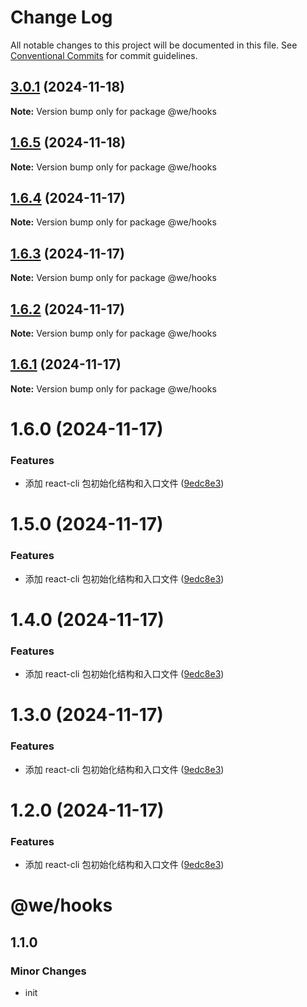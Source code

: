 # Change Log

All notable changes to this project will be documented in this file.
See [Conventional Commits](https://conventionalcommits.org) for commit guidelines.

## [3.0.1](https://github.com/weiAX95/we-lib/compare/@we/hooks@1.6.5...@we/hooks@3.0.1) (2024-11-18)

**Note:** Version bump only for package @we/hooks





## [1.6.5](https://github.com/weiAX95/we-lib/compare/@we/hooks@1.6.4...@we/hooks@1.6.5) (2024-11-18)

**Note:** Version bump only for package @we/hooks

## [1.6.4](https://github.com/weiAX95/we-lib/compare/@we/hooks@1.6.2...@we/hooks@1.6.4) (2024-11-17)

**Note:** Version bump only for package @we/hooks

## [1.6.3](https://github.com/weiAX95/we-lib/compare/@we/hooks@1.6.2...@we/hooks@1.6.3) (2024-11-17)

**Note:** Version bump only for package @we/hooks

## [1.6.2](https://github.com/weiAX95/we-lib/compare/@we/hooks@1.6.0...@we/hooks@1.6.2) (2024-11-17)

**Note:** Version bump only for package @we/hooks

## [1.6.1](https://github.com/weiAX95/we-lib/compare/@we/hooks@1.6.0...@we/hooks@1.6.1) (2024-11-17)

**Note:** Version bump only for package @we/hooks

# 1.6.0 (2024-11-17)

### Features

- 添加 react-cli 包初始化结构和入口文件 ([9edc8e3](https://github.com/weiAX95/we-lib/commit/9edc8e313e25a2fd9ab7e5c5af5c5d26ce538731))

# 1.5.0 (2024-11-17)

### Features

- 添加 react-cli 包初始化结构和入口文件 ([9edc8e3](https://github.com/weiAX95/we-lib/commit/9edc8e313e25a2fd9ab7e5c5af5c5d26ce538731))

# 1.4.0 (2024-11-17)

### Features

- 添加 react-cli 包初始化结构和入口文件 ([9edc8e3](https://github.com/weiAX95/we-lib/commit/9edc8e313e25a2fd9ab7e5c5af5c5d26ce538731))

# 1.3.0 (2024-11-17)

### Features

- 添加 react-cli 包初始化结构和入口文件 ([9edc8e3](https://github.com/weiAX95/we-lib/commit/9edc8e313e25a2fd9ab7e5c5af5c5d26ce538731))

# 1.2.0 (2024-11-17)

### Features

- 添加 react-cli 包初始化结构和入口文件 ([9edc8e3](https://github.com/weiAX95/we-lib/commit/9edc8e313e25a2fd9ab7e5c5af5c5d26ce538731))

# @we/hooks

## 1.1.0

### Minor Changes

- init
